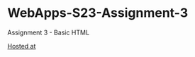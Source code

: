 # WebApps-S23-Assignment-3
Assignment 3 - Basic HTML


[Hosted at](https://44-563-web-apps-s23.github.io/44563-webapps-assignment-3-Shanmuk-palnati/)
